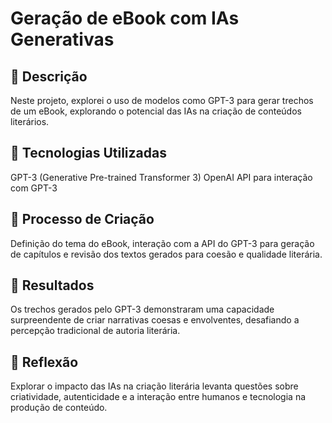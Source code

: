 # Geração de eBook com IAs Generativas

## 📒 Descrição
Neste projeto, explorei o uso de modelos como GPT-3 para gerar trechos de um eBook, explorando o potencial das IAs na criação de conteúdos literários.

## 🤖 Tecnologias Utilizadas
GPT-3 (Generative Pre-trained Transformer 3)
OpenAI API para interação com GPT-3

## 🧐 Processo de Criação
Definição do tema do eBook, interação com a API do GPT-3 para geração de capítulos e revisão dos textos gerados para coesão e qualidade literária.

## 🚀 Resultados
Os trechos gerados pelo GPT-3 demonstraram uma capacidade surpreendente de criar narrativas coesas e envolventes, desafiando a percepção tradicional de autoria literária.

## 💭 Reflexão 
Explorar o impacto das IAs na criação literária levanta questões sobre criatividade, autenticidade e a interação entre humanos e tecnologia na produção de conteúdo.
